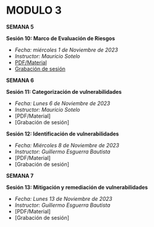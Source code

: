 # MODULO 3

**SEMANA 5**

**Sesión 10: Marco de Evaluación de Riesgos**
- *Fecha: miércoles 1 de Noviembre de 2023*
- *Instructor: Mauricio Sotelo*
- [PDF/Material](https://github.com/wizelineacademy/DSA-Carrix-SecureCoding-2023/files/13242666/Sesion.10.pdf)
- [Grabación de sesión](https://youtu.be/2mffx-23akg)

**SEMANA 6**

**Sesión 11: Categorización de vulnerabilidades**
- *Fecha: Lunes 6 de Noviembre de 2023*
- *Instructor: Mauricio Sotelo*
- [PDF/Material]
- [Grabación de sesión]

**Sesión 12: Identificación de vulnerabilidades**
- *Fecha: Miércoles 8 de Noviembre de 2023*
- *Instructor: Guillermo Esguerra Bautista*
- [PDF/Material]
- [Grabación de sesión]

**SEMANA 7**

**Sesión 13: Mitigación y remediación de vulnerabilidades**
- *Fecha: Lunes 13 de Noviembre de 2023*
- *Instructor: Guillermo Esguerra Bautista*
- [PDF/Material]
- [Grabación de sesión]
